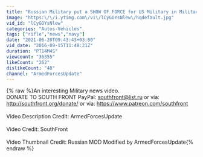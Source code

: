 ```yaml
---
title: "Russian Military put a SHOW OF FORCE for US Military in Military Exercise"
image: "https:\/\/i.ytimg.com\/vi\/lCyGOYsNlew\/hqdefault.jpg"
vid_id: "lCyGOYsNlew"
categories: "Autos-Vehicles"
tags: ["rifle","news","navy"]
date: "2021-06-20T09:43:43+03:00"
vid_date: "2016-09-15T11:48:21Z"
duration: "PT14M4S"
viewcount: "36355"
likeCount: "262"
dislikeCount: "48"
channel: "ArmedForcesUpdate"
---
```

{% raw %}An interesting Military news video.<br />DONATE TO SOUTH FRONT  PayPal: southfront@list.ru or via: <a rel="nofollow" target="blank" href="http://southfront.org/donate/">http://southfront.org/donate/</a> or via: <a rel="nofollow" target="blank" href="https://www.patreon.com/southfront">https://www.patreon.com/southfront</a><br /><br />Video Description Credit: ArmedForcesUpdate<br /><br />Video Credit: SouthFront<br /><br />Video Thumbnail Credit: Russian MOD Modified by ArmedForcesUpdate{% endraw %}
